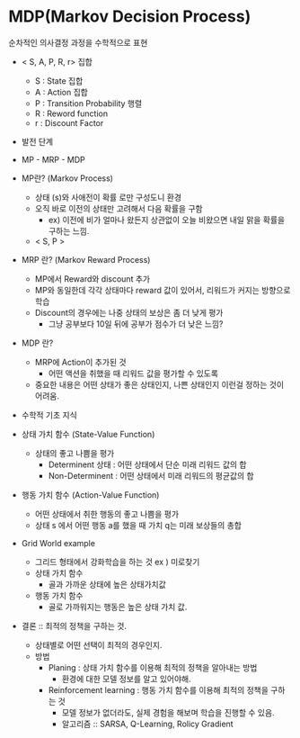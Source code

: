# MDP(Markov Decision Process)

순차적인 의사결정 과정을 수학적으로 표현

- < S, A, P, R, r> 집합
  - S : State 집합
  - A : Action 집합
  - P : Transition Probability 행렬
  - R : Reword function
  - r : Discount Factor

- 발전 단계
- MP - MRP - MDP

- MP란? (Markov Process)
  - 상태 (s)와 사애전이 확률 로만 구성도니 환경
  - 오직 바로 이전의 상태만 고려해서 다음 확률을 구함
    - ex) 이전에 비가 얼마나 왔든지 상관없이 오늘 비왔으면 내일 맑을 확률을 구하는 느낌.
  - < S, P >

- MRP 란? (Markov Reward Process)
  - MP에서 Reward와 discount 추가
  - MP와 동일한데 각각 상태마다 reward 값이 있어서, 리워드가 커지는 방향으로 학습
  - Discount의 경우에는 나중 상태의 보상은 좀 더 낮게 평가
    - 그냥 공부보다 10일 뒤에 공부가 점수가 더 낮은 느낌?

- MDP 란?
  - MRP에 Action이 추가된 것
    - 어떤 액션을 취했을 때 리워드 값을 평가할 수 있도록
  - 중요한 내용은 어떤 상태가 좋은 상태인지, 나쁜 상태인지 이런걸 정하는 것이 어려움.

- 수학적 기초 지식
- 상태 가치 함수 (State-Value Function)
  - 상태의 좋고 나쁨을 평가
    - Determinent 상태 : 어떤 상태에서 단순 미래 리워드 값의 합
    - Non-Determinent : 어떤 상태에서 미래 리워드의 평균값의 합
- 행동 가치 함수 (Action-Value Function)
  - 어떤 상태에서 취한 행동의 좋고 나쁨을 평가
  - 상태 s 에서 어떤 행동 a를 했을 때 가치 q는 미래 보상들의 총합  

- Grid World example
  - 그리드 형태에서 강화학습을 하는 것 ex ) 미로찾기
  - 상태 가치 함수
    - 골과 가까운 상태에 높은 상태가치값
  - 행동 가치 함수
    - 골로 가까워지는 행동은 높은 상태 가치 값.

- 결론 :: 최적의 정책을 구하는 것.
  - 상태별로 어떤 선택이 최적의 경우인지.
  - 방법
    - Planing : 상태 가치 함수를 이용해 최적의 정책을 알아내는 방법
      - 환경에 대한 모델 정보를 알고 있어야해.
    - Reinforcement learning : 행동 가치 함수를 이용해 최적의 정책을 구하는 것
      - 모델 정보가 없더라도, 실제 경험을 해보며 학습을 진행할 수 있음.
      - 알고리즘 :: SARSA, Q-Learning, Rolicy Gradient
